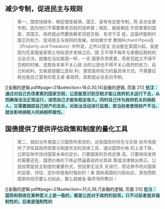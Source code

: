 ## 减少专制，促进民主与规则
> 第一，国库钱越多、朝廷银库越满，国王、皇帝肯定能专制，而 且也会更专制，因为他们不需要靠老百姓的钱养着；相反，越是朝廷 欠债累累的国家，其国王、政府就必然要依赖老百姓交税、有求于百 姓，这最终能制约国王的权力、促进民主与规则的发展。如哈佛大学 教授Richard Pipes在《Property and Freedom》中所说，之所以民主 法治能在英国兴起，就是因为在英国皇家把土地权逐步卖掉之后，国 王不得不每年与掌握征税权的议会交涉。就像在当初美国一样，一旦 国家负债累累，而老百姓又不得不交税的时候，连那些本来不关心政 治的公民也不得不关心政府的权力、自己的权利，交税是提醒公民权 利、感受政府权力的最具体方式。不需要征税也能自己富有的君主或 者政府，其制度必会走向专制。

[[金融的逻辑.pdf#page=21&selection=16,0,30,14|金融的逻辑, 页面 21]]
<mark style="background: #ABF7F7A6;">批注：通过对自己负债累累的国家交税，公民能意识到交税才能让政府机关运行下去，从而确保法治正常运行，进而自己才能有稳定收入。同时自己作为政府机关的纳税人，又需要跟踪自己财产的去处，对政治活动进行监督。若当权者使用财产不当，就会影响纳税人的纳税积极性。</mark>

## 国债提供了提供评估政策和制度的量化工具 
> 第二，就如当年美国三只国债所表现的，这些国债的存在与交易 给市场提供了评估其政府政策与制度优劣的具体工具，通过国债价格 的上涨下跌，立即反映市场对国家未来的定价。只要国家的负债足够 高、只要继续发债的需要还在，国债价格的下跌必然逼着政府对其政 策或法律做出修正。公民投票是民主制度的重要形式，但投票无法天 天进行，而证券市场对国家的监督、评估、定价却是每时每刻的！美 国和英国的兴起如此，其他西欧国家的经历要么也如此，要么就被金 融市场所教训！

[[金融的逻辑.pdf#page=21&selection=31,0,38,7|金融的逻辑, 页面 21]]
<mark style="background: #ABF7F7A6;">
批注：国债和税收在某种意义上是一致的，都是公民对于政府的投资。只不过前者是非强制性的，后者是强制性的</mark>



